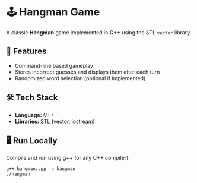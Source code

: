 # 🕹 Hangman Game

A classic **Hangman** game implemented in **C++** using the STL `vector` library.

## 🚀 Features
- Command-line based gameplay
- Stores incorrect guesses and displays them after each turn
- Randomized word selection (optional if implemented)

## 🛠 Tech Stack
- **Language:** C++
- **Libraries:** STL (vector, iostream)

## 🖥 Run Locally
Compile and run using g++ (or any C++ compiler):

```bash
g++ hangman.cpp -o hangman
./hangman
```
